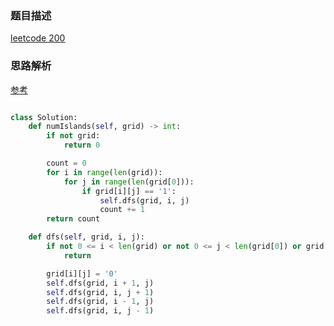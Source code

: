 ### 题目描述

[leetcode 200](https://leetcode-cn.com/problems/number-of-islands/)

### 思路解析

[参考](https://leetcode.cn/problems/number-of-islands/solution/number-of-islands-shen-du-you-xian-bian-li-dfs-or-/)

```python

class Solution:
    def numIslands(self, grid) -> int:
        if not grid:
            return 0

        count = 0
        for i in range(len(grid)):
            for j in range(len(grid[0])):
                if grid[i][j] == '1':
                    self.dfs(grid, i, j)
                    count += 1
        return count

    def dfs(self, grid, i, j):
        if not 0 <= i < len(grid) or not 0 <= j < len(grid[0]) or grid[i][j] == '0':
            return

        grid[i][j] = '0'
        self.dfs(grid, i + 1, j)
        self.dfs(grid, i, j + 1)
        self.dfs(grid, i - 1, j)
        self.dfs(grid, i, j - 1)


```
